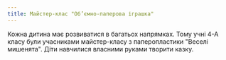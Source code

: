 ```yaml
---
title: Майстер-клас "Об’ємно-паперова іграшка"
---
```


Кожна дитина має розвиватися в багатьох напрямках. Тому учні 4-А класу були учасниками майстер-класу з паперопластики "Веселі мишенята". Діти навчилися власними руками творити казку.

<slideshow />
